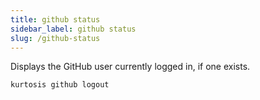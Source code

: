 ```yaml
---
title: github status
sidebar_label: github status
slug: /github-status
---
```


Displays the GitHub user currently logged in, if one exists.

```console
kurtosis github logout
```